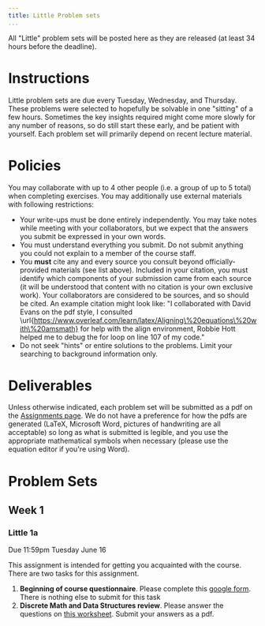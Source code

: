 ```yaml
---
title: Little Problem sets
...
```


All "Little" problem sets will be posted here as they are released (at least 34 hours before the deadline).

# Instructions

Little problem sets are due every Tuesday, Wednesday, and Thursday. These problems were selected to hopefully be solvable in one "sitting" of a few hours. Sometimes the key insights required might come more slowly for any number of reasons, so do still start these early, and be patient with yourself. Each problem set will primarily depend on recent lecture material.

# Policies

You may collaborate with up to 4 other people (i.e. a group of up to 5 total) when completing exercises. You may additionally use external materials with following restrictions:

- Your write-ups must be done entirely independently. You may take notes while meeting with your collaborators, but we expect that the answers you submit be expressed in your own words. 
- You must understand everything you submit. Do not submit anything you could not explain to a member of the course staff.
- You **must** cite any and every source you consult beyond officially-provided materials (see list above). Included in your citation, you must identify which components of your submission came from each source (it will be understood that content with no citation is your own exclusive work). Your collaborators are considered to be sources, and so should be cited. An example citation might look like: "I collaborated with David Evans on the pdf style, I consulted \url{https://www.overleaf.com/learn/latex/Aligning\%20equations\%20with\%20amsmath} for help with the align environment, Robbie Hott helped me to debug the for loop on line 107 of my code."
- Do not seek "hints" or entire solutions to the problems. Limit your searching to background information only.

# Deliverables

Unless otherwise indicated, each problem set will be submitted as a pdf on the [Assignments page](https://www.kytos.cs.virginia.edu/cs4102). We do not have a preference for how the pdfs are generated (LaTeX, Microsoft Word, pictures of handwriting are all acceptable) so long as what is submitted is legible, and you use the appropriate mathematical symbols when necessary (please use the equation editor if you're using Word).

# Problem Sets

## Week 1

### Little 1a

Due 11:59pm Tuesday June 16

This assignment is intended for getting you acquainted with the course. There are two tasks for this assignment. 

1. **Beginning of course questionnaire**. Please complete this [google form](https://forms.gle/5fVBZLavoU1Zjy6p6). There is nothing else to submit for this task
1. **Discrete Math and Data Structures review**. Please answer the questions on [this worksheet](files/littles/little1a_blank.pdf). Submit your answers as a pdf.
